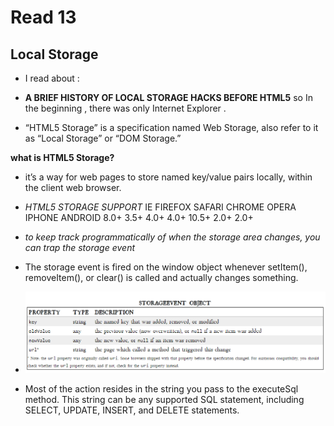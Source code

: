 # Read 13

## Local Storage

* I read about :
 - **A BRIEF HISTORY OF LOCAL STORAGE HACKS BEFORE HTML5**
   so In the beginning , there was only Internet Explorer .

- “HTML5 Storage” is a specification named Web Storage, also  refer to it as “Local Storage” or “DOM Storage.”

**what is HTML5 Storage?**

-  it’s a way for web pages to store named key/value pairs locally, within the client web browser.

* *HTML5 STORAGE SUPPORT*
IE	FIREFOX	SAFARI	CHROME	OPERA	IPHONE	ANDROID
8.0+	3.5+	4.0+	4.0+	10.5+	2.0+	2.0+

* *to keep track programmatically of when the storage area changes, you can trap the storage event* 

- The storage event is fired on the window object whenever setItem(), removeItem(), or clear() is called and actually changes something.

* ![image](img/object.png)

* Most of the action resides in the string you pass to the executeSql method. This string can be any supported SQL statement, including SELECT, UPDATE, INSERT, and DELETE statements.

